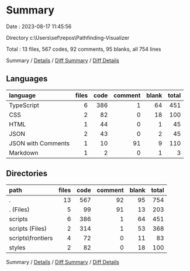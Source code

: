 # Summary

Date : 2023-08-17 11:45:56

Directory c:\\Users\\sef\\repos\\Pathfinding-Visualizer

Total : 13 files,  567 codes, 92 comments, 95 blanks, all 754 lines

Summary / [Details](details.md) / [Diff Summary](diff.md) / [Diff Details](diff-details.md)

## Languages
| language | files | code | comment | blank | total |
| :--- | ---: | ---: | ---: | ---: | ---: |
| TypeScript | 6 | 386 | 1 | 64 | 451 |
| CSS | 2 | 82 | 0 | 18 | 100 |
| HTML | 1 | 44 | 0 | 1 | 45 |
| JSON | 2 | 43 | 0 | 2 | 45 |
| JSON with Comments | 1 | 10 | 91 | 9 | 110 |
| Markdown | 1 | 2 | 0 | 1 | 3 |

## Directories
| path | files | code | comment | blank | total |
| :--- | ---: | ---: | ---: | ---: | ---: |
| . | 13 | 567 | 92 | 95 | 754 |
| . (Files) | 5 | 99 | 91 | 13 | 203 |
| scripts | 6 | 386 | 1 | 64 | 451 |
| scripts (Files) | 2 | 314 | 1 | 53 | 368 |
| scripts\\frontiers | 4 | 72 | 0 | 11 | 83 |
| styles | 2 | 82 | 0 | 18 | 100 |

Summary / [Details](details.md) / [Diff Summary](diff.md) / [Diff Details](diff-details.md)